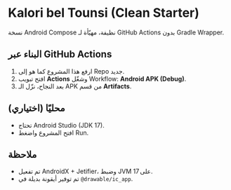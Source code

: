 # Kalori bel Tounsi (Clean Starter)

نسخة Android Compose نظيفة، مهيّأة لـ GitHub Actions بدون Gradle Wrapper.

## البناء عبر GitHub Actions
1. ارفع هذا المشروع كما هو إلى Repo جديد.
2. افتح تبويب **Actions** وشغّل Workflow: **Android APK (Debug)**.
3. بعد النجاح، نزّل الـ APK من قسم **Artifacts**.

## محليًا (اختياري)
- تحتاج Android Studio (JDK 17).
- افتح المشروع واضغط Run.

## ملاحظة
- تم تفعيل AndroidX + Jetifier، وضبط JVM على 17.
- تم توفير أيقونة بديلة في `@drawable/ic_app`.
